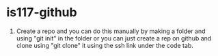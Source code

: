 # is117-github

1. Create a repo and you can do this manually by making a folder and using "git init" in the folder or you can just create a rep on github and clone using "git clone" it using the ssh link under the code tab. 